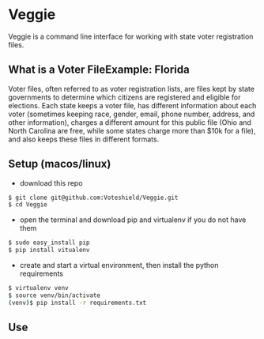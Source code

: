 # Veggie

Veggie is a command line interface for working with state voter registration files.

## What is a Voter FileExample: Florida

Voter files, often referred to as voter registration lists, are files kept by state governments to determine which citizens are registered and eligible for elections. Each state keeps a voter file, has different information about each voter (sometimes keeping race, gender, email, phone number, address, and other information), charges a different amount for this public file (Ohio and North Carolina are free, while some states charge more than $10k for a file), and also keeps these files in different formats.

## Setup (macos/linux)
- download this repo
```bash
$ git clone git@github.com:Voteshield/Veggie.git 
$ cd Veggie
```
- open the terminal and download pip and virtualenv if you do not have them
```bash
$ sudo easy_install pip
$ pip install vitualenv
```
 - create and start a virtual environment, then install the python requirements
```bash
$ virtualenv venv
$ source venv/bin/activate
(venv)$ pip install -r requirements.txt
```

## Use